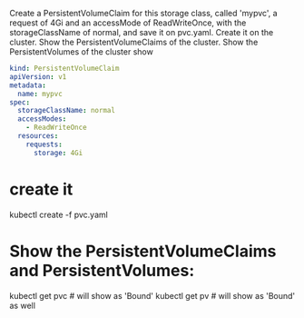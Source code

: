 Create a PersistentVolumeClaim for this storage class, called 'mypvc', a request of 4Gi and an accessMode of ReadWriteOnce, with the storageClassName of normal, and save it on pvc.yaml. Create it on the cluster. Show the PersistentVolumeClaims of the cluster. Show the PersistentVolumes of the cluster
show



``` yaml
kind: PersistentVolumeClaim
apiVersion: v1
metadata:
  name: mypvc
spec:
  storageClassName: normal
  accessModes:
    - ReadWriteOnce
  resources:
    requests:
      storage: 4Gi

```

 # create it

kubectl create -f pvc.yaml


# Show the PersistentVolumeClaims and PersistentVolumes:

kubectl get pvc # will show as 'Bound'
kubectl get pv # will show as 'Bound' as well
